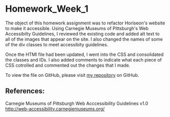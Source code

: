 # Homework_Week_1

The object of this homework assignment was to refactor Horiseon's website to make it accessible. Using Carnegie Museums of Pittsburgh's Web Accessibilty Guidelines, I reviewed the existing code and added alt text to all of the images that appear on the site. I also changed the names of some of the div classes to meet accessibity guidelines.

Once the HTMl file had been updated, I went into the CSS and consolidated the classes and IDs. I also added comments to indicate what each piece of CSS cotrolled and commented out the changes that I made.

To view the file on GitHub, please visit <a href="https://github.com/calliebn/Homework_Week_1">my repository</a> on GitHub.

## References:
Carnegie Museums of Pittsburgh Web Acccessibility Guidelines v1.0
<a href="http://web-accessibility.carnegiemuseums.org/">http://web-accessibility.carnegiemuseums.org/</a>
